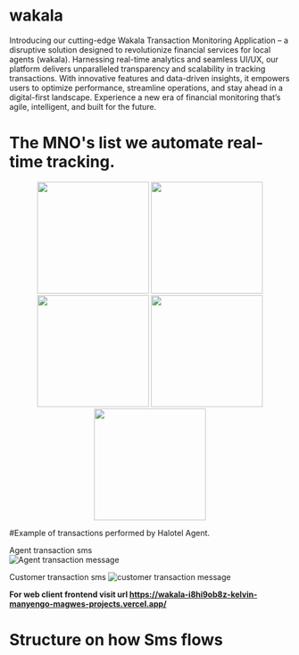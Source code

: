 # wakala
Introducing our cutting-edge Wakala Transaction Monitoring Application – a disruptive solution designed to revolutionize financial services for local agents (wakala). Harnessing real-time analytics and seamless UI/UX, our platform delivers unparalleled transparency and scalability in tracking transactions. With innovative features and data-driven insights, it empowers users to optimize performance, streamline operations, and stay ahead in a digital-first landscape. Experience a new era of financial monitoring that’s agile, intelligent, and built for the future.

 #  The MNO's list we automate real-time tracking.
<p align="center">
   <img src="https://raw.githubusercontent.com/kelvin-manyengo-magwe/wakala/tree/main/wakala_app/assets/airtel-money-logo.png" width="200" />
   <img src="![halo-pesa-logo](https://github.com/user-attachments/assets/51bad36f-6859-45c7-bd79-633e288f177c)" width="200" />
   <img src="![t-pesa-logo](https://github.com/user-attachments/assets/cc63914e-6884-4c73-9193-9c2dced009b5)" width="200" />
   <img src="![mixx-by-yas-logo](https://github.com/user-attachments/assets/dd2de9e8-1214-4913-bddf-dea6718da449)" width="200" />
   <img src="![mpesa-logo](https://github.com/user-attachments/assets/c3eec5f8-b8c4-4771-bbcb-72b82f43b0d3)" width="200" />
</p>


#Example of transactions performed by Halotel Agent.

Agent transaction sms                                                  
![Agent transaction message](https://github.com/user-attachments/assets/3d125be0-4e6e-4aca-aa03-98bdc6b8886d)


Customer transaction sms
![customer transaction message](https://github.com/user-attachments/assets/4ce8de89-c9b3-48ce-984e-b8472e952a06)



**For web client frontend visit url https://wakala-i8hi9ob8z-kelvin-manyengo-magwes-projects.vercel.app/**
#   Structure on how Sms flows
